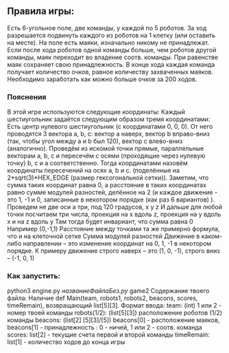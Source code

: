 ## Правила игры:
Есть 6-угольное поле, две команды, у каждой по 5 роботов.
За ход разрешается подвинуть каждого из роботов на 1 клетку (или оставить на месте).
На поле есть маяки, изначально никому не принадлежат. Если после хода роботов одной команды больше, чем роботов другой команды, маяк переходит во владение соотв. команды. При равенстве маяк сохраняет свою принадлежность. В конце хода каждая команда получает количество очков, равное количеству захваченных маяков. 
Необходимо заработать как можно больше очков за 200 ходов.

### Пояснения
В этой игре используются следующие координаты:
Каждый шестиугольник задаётся следующим образом тремя координатами:
Есть центр нулевого шестиугольник (с координатами 0, 0, 0). От него проводятся 3 вектора a, b, c: вектор a наверх, вектор b вправо-вниз (так, чтобы угол между a и b был 120), вектор c влево-вниз (аналогично). Проведём из искомой точки прямые, параллельные векторам a, b, c и пересечём с осями (проходящие через нулевую точку) b, c и a соответственно. Тогда координатами назовём координаты пересечений на осях a, b и с. (поделённые на 2*sqrt(3)*HEX_EDGE (размер гексогональной сетки)). Заметим, что сумма таких координат равна 0, а расстояние в таких координатах равно сумме модулей разностей, делённое на 2 (и каждое движение - это 1, -1 и 0, записанные в некотором порядке (как раз 6 вариантов) ).
Проведем не две оси а три, под 120 градусов, x y z
И дальше для любой точки посчитаем три числа, проекция на x вдоль z, проекция на y вдоль х и на z вдоль y
Там тогда будет инвариант, что сумма равна 0
Например (0,-1,1)
Расстояние между точками та же примерно формула, что и на клеточной сетке
Сумма модулей разностей
Движение в каком-либо направлении – это изменение координат на 0, 1, -1 в некотором порядке. К примеру движение строго наверх – это (1, 0, -1), строго вниз – (-1, 0, 1)

### Как запустить:
python3 engine.py *названиеФайлаБез.py* game2
Содержание твоего файла:
Наличие def Main(team, robots1, robots2, beacons, scores, timeRemain), возвращающий list[5][3].
Формат ввода:
team: (int) 1 или 2 - номер твоей команды
robots(1/2): (list[5][3]) расположение роботов (1/2) команды
beacons: (list[2] [5][3]/[5]) beacons[0] - расположение маяков, beacons[1] - принадлежность : 0 - ничей, 1 или 2 - соотв. команда
scores: list[2] - текущие счета первой и второй команды
timeRemain: list[1] - количество ходов до конца игры

